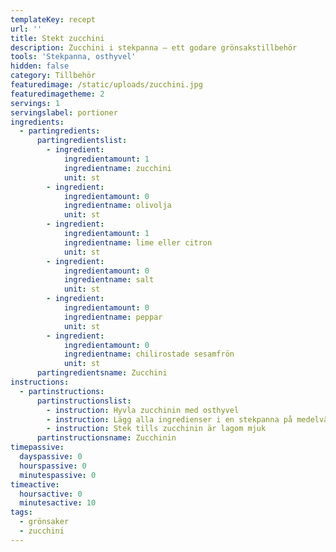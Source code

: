 ```yaml
---
templateKey: recept
url: ''
title: Stekt zucchini
description: Zucchini i stekpanna – ett godare grönsakstillbehör
tools: 'Stekpanna, osthyvel'
hidden: false
category: Tillbehör
featuredimage: /static/uploads/zucchini.jpg
featuredimagetheme: 2
servings: 1
servingslabel: portioner
ingredients:
  - partingredients:
      partingredientslist:
        - ingredient:
            ingredientamount: 1
            ingredientname: zucchini
            unit: st
        - ingredient:
            ingredientamount: 0
            ingredientname: olivolja
            unit: st
        - ingredient:
            ingredientamount: 1
            ingredientname: lime eller citron
            unit: st
        - ingredient:
            ingredientamount: 0
            ingredientname: salt
            unit: st
        - ingredient:
            ingredientamount: 0
            ingredientname: peppar
            unit: st
        - ingredient:
            ingredientamount: 0
            ingredientname: chilirostade sesamfrön
            unit: st
      partingredientsname: Zucchini
instructions:
  - partinstructions:
      partinstructionslist:
        - instruction: Hyvla zucchinin med osthyvel
        - instruction: Lägg alla ingredienser i en stekpanna på medelvärme
        - instruction: Stek tills zucchinin är lagom mjuk
      partinstructionsname: Zucchinin
timepassive:
  dayspassive: 0
  hourspassive: 0
  minutespassive: 0
timeactive:
  hoursactive: 0
  minutesactive: 10
tags:
  - grönsaker
  - zucchini
---
```

